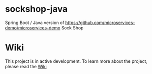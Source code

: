 # sockshop-java
Spring Boot / Java version of https://github.com/microservices-demo/microservices-demo Sock Shop

# Wiki
This project is in active development. To learn more about the project, please read the [Wiki](https://github.com/bytehala/sockshop-java/wiki)
